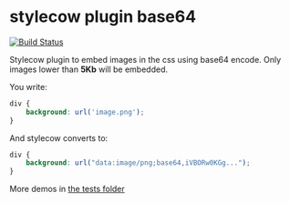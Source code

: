 stylecow plugin base64
======================

[![Build Status](https://travis-ci.org/stylecow/stylecow-plugin-base64.svg)](https://travis-ci.org/stylecow/stylecow-plugin-base64)

Stylecow plugin to embed images in the css using base64 encode.
Only images lower than **5Kb** will be embedded.

You write:

```css
div {
	background: url('image.png');
}
```

And stylecow converts to:

```css
div {
    background: url("data:image/png;base64,iVBORw0KGg...");
}
```

More demos in [the tests folder](https://github.com/stylecow/stylecow-plugin-base64/tree/master/tests/cases)
